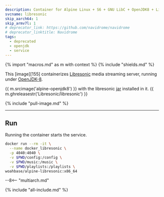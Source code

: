 ```yaml
---
description: Container for Alpine Linux + S6 + GNU LibC + OpenJDK8 + Libresonic
svcname: libresonic
skip_aarch64: 1
skip_armv7l: 1
# deprecator_link: https://github.com/navidrome/navidrome
# deprecator_linktitle: Navidrome
tags:
  - deprecated
  - openjdk
  - service
---
```


{% import "macros.md" as m with context %}
{% include "shields.md" %}

This [image][155] containerizes [Libresonic][1] media streaming
server, running under [OpenJDK-8][2].

{{ m.srcimage('alpine-openjdk8') }} with the libresonic [jar][3]
installed in it. {{ m.ghreleasestr('Libresonic/libresonic') }}

{% include "pull-image.md" %}

---
Run
---

Running the container starts the service.

``` sh
docker run --rm -it \
  --name docker_libresonic \
  -p 4040:4040 \
  -v $PWD/config:/config \
  -v $PWD/music:/music \
  -v $PWD/playlists:/playlists \
woahbase/alpine-libresonic:x86_64
```

--8<-- "multiarch.md"

[1]: http://libresonic.org
[2]: https://openjdk.org/projects/jdk8/
[3]: https://github.com/Libresonic/libresonic/releases

{% include "all-include.md" %}

